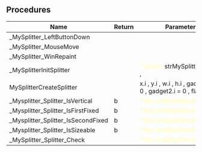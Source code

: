## Procedures

|Name|Return|Parameter|Comment|
| --- | --- | --- | --- |
|\_MySplitter\_LeftButtonDown||||
|\_MySplitter\_MouseMove||||
|\_MySplitter\_WinRepaint||||
|\_MySplitterInitSplitter||<span style="color:#FFFFAA">*splitter.</span>strMySplitterSplitter , ||
|MySplitterCreateSplitter||x.i , y.i , w.i , h.i , gadget1.i = 0 , gadget2.i = 0 , flags.i = 0||
|\_Mysplitter\_Splitter\_IsVertical|b|<span style="color:#FFFFAA">*this.strMySplitterSplitter</span>||
|\_Mysplitter\_Splitter\_IsFirstFixed|b|<span style="color:#FFFFAA">*this.strMySplitterSplitter</span>||
|\_Mysplitter\_Splitter\_IsSecondFixed|b|<span style="color:#FFFFAA">*this.strMySplitterSplitter</span>||
|\_Mysplitter\_Splitter\_IsSizeable|b|<span style="color:#FFFFAA">*this.strMySplitterSplitter</span>||
|\_MySplitter\_Splitter\_Check||<span style="color:#FFFFAA">*this.strMySplitterSplitter</span>||


